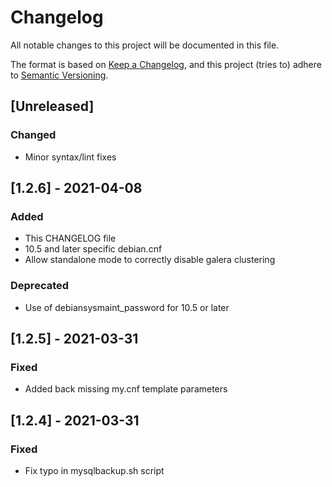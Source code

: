 # Changelog
All notable changes to this project will be documented in this file.

The format is based on [Keep a Changelog](https://keepachangelog.com/en/1.0.0/),
and this project (tries to) adhere to
[Semantic Versioning](https://semver.org/spec/v2.0.0.html).

## [Unreleased]
### Changed
- Minor syntax/lint fixes

## [1.2.6] - 2021-04-08
### Added
- This CHANGELOG file
- 10.5 and later specific debian.cnf
- Allow standalone mode to correctly disable galera clustering

### Deprecated
- Use of debiansysmaint_password for 10.5 or later

## [1.2.5] - 2021-03-31
### Fixed
- Added back missing my.cnf template parameters

## [1.2.4] - 2021-03-31
### Fixed
- Fix typo in mysqlbackup.sh script

